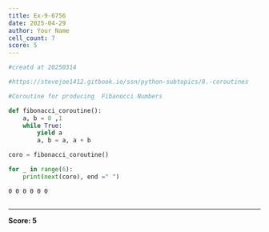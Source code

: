 ```yaml
---
title: Ex-9-6756
date: 2025-04-29
author: Your Name
cell_count: 7
score: 5
---
```


```python
#creatd at 20250314
```


```python
#https://stevejoe1412.gitbook.io/ssn/python-subtopics/8.-coroutines
```


```python
#Coroutine for producing  Fibanocci Numbers
```


```python
def fibonacci_coroutine():
    a, b = 0 ,1
    while True:
        yield a
        a, b = a, a + b
```


```python
coro = fibonacci_coroutine()

```


```python
for _ in range(6):
    print(next(coro), end =" ")
```

    0 0 0 0 0 0 


```python

```


---
**Score: 5**